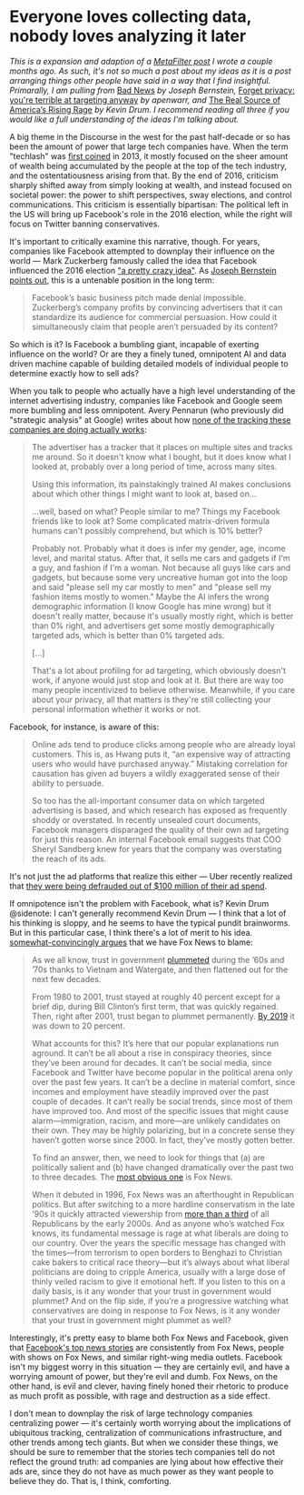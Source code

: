 # Everyone loves collecting data, nobody loves analyzing it later

*This is a expansion and adaption of a [MetaFilter post](https://www.metafilter.com/192473/Everyone-loves-collecting-data-nobody-loves-analyzing-it-later) I wrote a couple months ago. As such, it's not so much a post about my ideas as it is a post arranging things other people have said in a way that I find insightful. Primarally, I am pulling from* [Bad News](https://harpers.org/archive/2021/09/bad-news-selling-the-story-of-disinformation/) *by Joseph Bernstein,* [Forget privacy: you're terrible at targeting anyway](https://apenwarr.ca/log/20190201) *by apenwarr, and* [The Real Source of America’s Rising Rage](https://www.motherjones.com/politics/2021/07/american-anger-polarization-fox-news/) *by Kevin Drum. I recommend reading all three if you would like a full understanding of the ideas I'm talking about.*

A big theme in the Discourse in the west for the past half-decade or so has been the amount of power that large tech companies have. When the term "techlash" was [first coined](https://www.economist.com/news/2013/11/18/the-coming-tech-lash) in 2013, it mostly focused on the sheer amount of wealth being accumulated by the people at the top of the tech industry, and the ostentatiousness arising from that. By the end of 2016, criticism sharply shifted away from simply looking at wealth, and instead focused on societal power: the power to shift perspectives, sway elections, and control communications. This criticism is essentially bipartisan: The political left in the US will bring up Facebook's role in the 2016 election, while the right will focus on Twitter banning conservatives.

It's important to critically examine this narrative, though. For years, companies like Facebook attempted to downplay their influence on the world — Mark Zuckerberg famously called the idea that Facebook influenced the 2016 election ["a pretty crazy idea"](https://youtu.be/WLcYugM68aU?t=780). As [Joseph Bernstein points out](https://harpers.org/archive/2021/09/bad-news-selling-the-story-of-disinformation/), this is a untenable position in the long term:

> Facebook’s basic business pitch made denial impossible. Zuckerberg’s company profits by convincing advertisers that it can standardize its audience for commercial persuasion. How could it simultaneously claim that people aren’t persuaded by its content?

So which is it? Is Facebook a bumbling giant, incapable of exerting influence on the world? Or are they a finely tuned, omnipotent AI and data driven machine capable of building detailed models of individual people to determine exactly how to sell ads?

When you talk to people who actually have a high level understanding of the internet advertising industry, companies like Facebook and Google seem more bumbling and less omnipotent. Avery Pennarun (who previously did "strategic analysis" at Google) writes about how [none of the tracking these companies are doing actually works](https://apenwarr.ca/log/20190201):

> The advertiser has a tracker that it places on multiple sites and tracks me around. So it doesn't know what I bought, but it does know what I looked at, probably over a long period of time, across many sites.
>
> Using this information, its painstakingly trained AI makes conclusions about which other things I might want to look at, based on...
>
> ...well, based on what? People similar to me? Things my Facebook friends like to look at? Some complicated matrix-driven formula humans can't possibly comprehend, but which is 10% better?
>
> Probably not. Probably what it does is infer my gender, age, income level, and marital status. After that, it sells me cars and gadgets if I'm a guy, and fashion if I'm a woman. Not because all guys like cars and gadgets, but because some very uncreative human got into the loop and said "please sell my car mostly to men" and "please sell my fashion items mostly to women." Maybe the AI infers the wrong demographic information (I know Google has mine wrong) but it doesn't really matter, because it's usually mostly right, which is better than 0% right, and advertisers get some mostly demographically targeted ads, which is better than 0% targeted ads.
>
> […]
>
> That's a lot about profiling for ad targeting, which obviously doesn't work, if anyone would just stop and look at it. But there are way too many people incentivized to believe otherwise. Meanwhile, if you care about your privacy, all that matters is they're still collecting your personal information whether it works or not.

Facebook, for instance, is aware of this:

> Online ads tend to produce clicks among people who are already loyal customers. This is, as Hwang puts it, “an expensive way of attracting users who would have purchased anyway.” Mistaking correlation for causation has given ad buyers a wildly exaggerated sense of their ability to persuade.
>
> So too has the all-important consumer data on which targeted advertising is based, and which research has exposed as frequently shoddy or overstated. In recently unsealed court documents, Facebook managers disparaged the quality of their own ad targeting for just this reason. An internal Facebook email suggests that COO Sheryl Sandberg knew for years that the company was overstating the reach of its ads.

It's not just the ad platforms that realize this either — Uber recently realized that [they were being defrauded out of $100 million of their ad spend](https://www.inputmag.com/culture/uber-burned-through-100-million-thanks-to-digital-ad-fraud).

If omnipotence isn't the problem with Facebook, what is? Kevin Drum
@sidenote: I can't generally recommend Kevin Drum — I think that a lot of his thinking is sloppy, and he seems to have the typical pundit brainworms. But in this particular case, I think there's a lot of merit to his idea.
[somewhat-convincingly argues](https://www.motherjones.com/politics/2021/07/american-anger-polarization-fox-news/) that we have Fox News to blame:

> As we all know, trust in government [plummeted](https://news.gallup.com/poll/1669/general-mood-country.aspx) during the ’60s and ’70s thanks to Vietnam and Watergate, and then flattened out for the next few decades.
>
> From 1980 to 2001, trust stayed at roughly 40 percent except for a brief dip, during Bill Clinton’s first term, that was quickly regained. Then, right after 2001, trust began to plummet permanently. [By 2019](https://archive.nytimes.com/www.nytimes.com/imagepages/2008/10/15/us/20081015_POLLC_GRAPHIC.html) it was down to 20 percent.
>
> What accounts for this? It’s here that our popular explanations run aground. It can’t be all about a rise in conspiracy theories, since they’ve been around for decades. It can’t be social media, since Facebook and Twitter have become popular in the political arena only over the past few years. It can’t be a decline in material comfort, since incomes and employment have steadily improved over the past couple of decades. It can’t really be social trends, since most of them have improved too. And most of the specific issues that might cause alarm—immigration, racism, and more—are unlikely candidates on their own. They may be highly polarizing, but in a concrete sense they haven’t gotten worse since 2000. In fact, they’ve mostly gotten better.
>
> To find an answer, then, we need to look for things that (a) are politically salient and (b) have changed dramatically over the past two to three decades. The [most obvious one](https://www.semanticscholar.org/paper/From-Fox-News-to-Viral-Views%3A-The-Influence-of-in-Grossmann-Hopkins/6c0bec6a62932bba9ab9c116ee93acde11f8454f) is Fox News.
>
> When it debuted in 1996, Fox News was an afterthought in Republican politics. But after switching to a more hardline conservatism in the late ’90s it quickly attracted viewership from [more than a third](https://www.pewresearch.org/2009/10/30/partisanship-and-cable-news-audiences/) of all Republicans by the early 2000s. And as anyone who’s watched Fox knows, its fundamental message is rage at what liberals are doing to our country. Over the years the specific message has changed with the times—from terrorism to open borders to Benghazi to Christian cake bakers to critical race theory—but it’s always about what liberal politicians are doing to cripple America, usually with a large dose of thinly veiled racism to give it emotional heft. If you listen to this on a daily basis, is it any wonder that your trust in government would plummet? And on the flip side, if you’re a progressive watching what conservatives are doing in response to Fox News, is it any wonder that your trust in government might plummet as well?

Interestingly, it's pretty easy to blame both Fox News and Facebook, given that [Facebook's top news stories](https://twitter.com/facebookstop10) are consistently from Fox News, people with shows on Fox News, and similar right-wing media outlets. Facebook isn't my biggest worry in this situation — they are certainly evil, and have a worrying amount of power, but they're evil and dumb. Fox News, on the other hand, is evil and clever, having finely honed their rhetoric to produce as much profit as possible, with rage and destruction as a side effect.

I don't mean to downplay the risk of large technology companies centralizing power — it's certainly worth worrying about the implications of ubiquitous tracking, centralization of communications infrastructure, and other trends among tech giants. But when we consider these things, we should be sure to remember that the stories tech companies tell do not reflect the ground truth: ad companies are lying about how effective their ads are, since they do not have as much power as they want people to believe they do. That is, I think, comforting.
